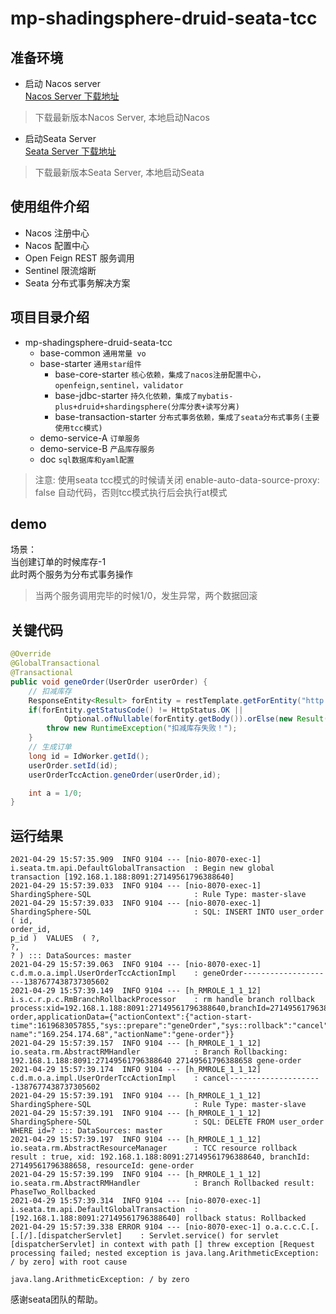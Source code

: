 # mp-shadingsphere-druid-seata-tcc
## 准备环境
* 启动 Nacos server <br>
[Nacos Server 下载地址](https://github.com/alibaba/nacos/releases)
>下载最新版本Nacos Server, 本地启动Nacos

* 启动Seata Server <br>
[Seata Server 下载地址](https://github.com/seata/seata/releases)
> 下载最新版本Seata Server, 本地启动Seata

## 使用组件介绍
* Nacos 注册中心
* Nacos 配置中心
* Open Feign REST 服务调用
* Sentinel 限流熔断
* Seata 分布式事务解决方案
## 项目目录介绍
- mp-shadingsphere-druid-seata-tcc
    - base-common 
        `通用常量 vo`
    - base-starter 
        `通用star组件`
        - base-core-starter
            `核心依赖，集成了nacos注册配置中心，openfeign,sentinel，validator`
        - base-jdbc-starter
            `持久化依赖，集成了mybatis-plus+druid+shardingsphere(分库分表+读写分离)`
        - base-transaction-starter
            `分布式事务依赖，集成了seata分布式事务(主要使用tcc模式)`
    - demo-service-A
        `订单服务`
    - demo-service-B
        `产品库存服务`
    - doc `sql数据库和yaml配置`
> 注意: 使用seata tcc模式的时候请关闭 enable-auto-data-source-proxy: false 自动代码，否则tcc模式执行后会执行at模式
## demo
场景：<br/>
当创建订单的时候库存-1 <br/>
此时两个服务为分布式事务操作<br/>
>当两个服务调用完毕的时候1/0，发生异常，两个数据回滚
## 关键代码
```java
@Override
@GlobalTransactional
@Transactional
public void geneOrder(UserOrder userOrder) {
    // 扣减库存
    ResponseEntity<Result> forEntity = restTemplate.getForEntity("http://localhost:8071/deduct?id=1", Result.class);
    if(forEntity.getStatusCode() != HttpStatus.OK ||
            Optional.ofNullable(forEntity.getBody()).orElse(new Result()).getCode() != 200) {
        throw new RuntimeException("扣减库存失败！");
    }
    // 生成订单
    long id = IdWorker.getId();
    userOrder.setId(id);
    userOrderTccAction.geneOrder(userOrder,id);

    int a = 1/0;
}
```
## 运行结果
```
2021-04-29 15:57:35.909  INFO 9104 --- [nio-8070-exec-1] i.seata.tm.api.DefaultGlobalTransaction  : Begin new global transaction [192.168.1.188:8091:27149561796388640]
2021-04-29 15:57:39.033  INFO 9104 --- [nio-8070-exec-1] ShardingSphere-SQL                       : Rule Type: master-slave
2021-04-29 15:57:39.033  INFO 9104 --- [nio-8070-exec-1] ShardingSphere-SQL                       : SQL: INSERT INTO user_order  ( id,
order_id,
p_id )  VALUES  ( ?,
?,
? ) ::: DataSources: master
2021-04-29 15:57:39.063  INFO 9104 --- [nio-8070-exec-1] c.d.m.o.a.impl.UserOrderTccActionImpl    : geneOrder---------------------1387677438737305602
2021-04-29 15:57:39.149  INFO 9104 --- [h_RMROLE_1_1_12] i.s.c.r.p.c.RmBranchRollbackProcessor    : rm handle branch rollback process:xid=192.168.1.188:8091:27149561796388640,branchId=27149561796388658,branchType=TCC,resourceId=gene-order,applicationData={"actionContext":{"action-start-time":1619683057855,"sys::prepare":"geneOrder","sys::rollback":"cancel","sys::commit":"commit","id":1387677438737305602,"host-name":"169.254.174.68","actionName":"gene-order"}}
2021-04-29 15:57:39.157  INFO 9104 --- [h_RMROLE_1_1_12] io.seata.rm.AbstractRMHandler            : Branch Rollbacking: 192.168.1.188:8091:27149561796388640 27149561796388658 gene-order
2021-04-29 15:57:39.174  INFO 9104 --- [h_RMROLE_1_1_12] c.d.m.o.a.impl.UserOrderTccActionImpl    : cancel---------------------1387677438737305602
2021-04-29 15:57:39.191  INFO 9104 --- [h_RMROLE_1_1_12] ShardingSphere-SQL                       : Rule Type: master-slave
2021-04-29 15:57:39.191  INFO 9104 --- [h_RMROLE_1_1_12] ShardingSphere-SQL                       : SQL: DELETE FROM user_order WHERE id=? ::: DataSources: master
2021-04-29 15:57:39.197  INFO 9104 --- [h_RMROLE_1_1_12] io.seata.rm.AbstractResourceManager      : TCC resource rollback result : true, xid: 192.168.1.188:8091:27149561796388640, branchId: 27149561796388658, resourceId: gene-order
2021-04-29 15:57:39.199  INFO 9104 --- [h_RMROLE_1_1_12] io.seata.rm.AbstractRMHandler            : Branch Rollbacked result: PhaseTwo_Rollbacked
2021-04-29 15:57:39.314  INFO 9104 --- [nio-8070-exec-1] i.seata.tm.api.DefaultGlobalTransaction  : [192.168.1.188:8091:27149561796388640] rollback status: Rollbacked
2021-04-29 15:57:39.338 ERROR 9104 --- [nio-8070-exec-1] o.a.c.c.C.[.[.[/].[dispatcherServlet]    : Servlet.service() for servlet [dispatcherServlet] in context with path [] threw exception [Request processing failed; nested exception is java.lang.ArithmeticException: / by zero] with root cause

java.lang.ArithmeticException: / by zero
```
感谢seata团队的帮助。